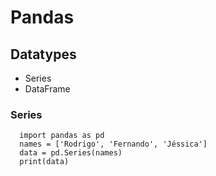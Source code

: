 # Pandas

## Datatypes

- Series
- DataFrame

### Series

      import pandas as pd
      names = ['Rodrigo', 'Fernando', 'Jéssica']
      data = pd.Series(names)
      print(data)
